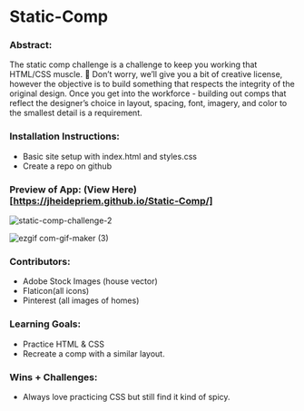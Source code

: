 # Static-Comp 
### Abstract:

The static comp challenge is a challenge to keep you working that HTML/CSS muscle. :muscle: Don’t worry, we’ll give you a bit of creative license, however the objective is to build something that respects the integrity of the original design. Once you get into the workforce - building out comps that reflect the designer’s choice in layout, spacing, font, imagery, and color to the smallest detail is a requirement.

### Installation Instructions:

- Basic site setup with index.html and styles.css
- Create a repo on github

### Preview of App: (View Here)[https://jheidepriem.github.io/Static-Comp/]

![static-comp-challenge-2](https://user-images.githubusercontent.com/108428451/207728946-3987fe86-18ea-489d-bc8f-317bd4dafef0.jpeg)

![ezgif com-gif-maker (3)](https://user-images.githubusercontent.com/108428451/207737392-d9da75ea-01db-4cd6-9480-36786240ff6e.gif)


### Contributors:

- Adobe Stock Images (house vector)
- Flaticon(all icons)
- Pinterest (all images of homes)

### Learning Goals:

- Practice HTML & CSS
- Recreate a comp with a similar layout.

### Wins + Challenges:

- Always love practicing CSS but still find it kind of spicy.
